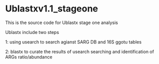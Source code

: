 # Ublastxv1.1_stageone
This is the source code for Ublastx stage one analysis

Ublastx include two steps

1: using usearch to search agianst SARG DB and 16S ggotu tables 

2: blastx to curate the results of usearch searching and identification of ARGs ratio/abundance

